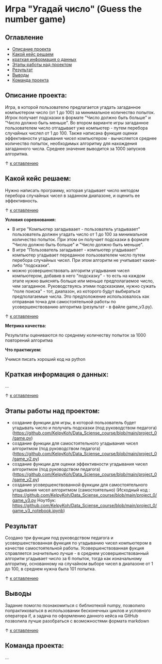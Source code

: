 # Игра "Угадай число" (Guess the number game)


## Оглавление
- [Описание проекта](#описание-проекта)
- [Какой кейс решаем](#какой-кейс-решаем)
- [краткая информация о данных](#краткая-информация-о-данных)
- [Этапы работы над проектом](#этапы-работы-над-проектом)
- [Результат](#результат)
- [Выводы](#выводы)
- [Команда проекта](#команда-проекта)

## Описание проекта:
Игра, в которой пользователю предлагается угадать загаданное компьютером число (от 1 до 100) за минимальное количество попыток. Игрок получает подсказки в формате "Число должно быть больше" и "Число должно быть меньше". Во втором варианте игры загаданное пользователем число отгадывает уже компьютер - путем перебора случайных числел от 1 до 100. Также написана функция оценки эффективности угадывания чисел компьютером - вычисляется среднее количество попыток, необходимых алгоритму для нахождения загаданного числа. Среднее значение выводится за 1000 запусков алгоритма.

&#8593; [к оглавлению](#оглавление)

## Какой кейс решаем:
Нужно написать программу, которая угадывает число методом перебора случайных чисел в заданном диапазоне, и оценить ее эффективность.

&#8593; [к оглавлению](#оглавление)

**Условия соревнования:**
- В игре "Компьютер загадываает - пользователь угадываает" пользователь  должен угадать число от 1 до 100 за минимальное количество попыток. При этом он получает подсказки в формате "Число должно быть больше" и "Число должно быть меньше".
- В игре "Пользователь загадывает - компьютер угадываает" компьютер угадывает переданное пользователем число путем перебора случайных чисел. При этом алгоритм не учитывает какие-либо "подсказки".
- можно усовершенствовать алгоритм угадывания чисел компьютером, добавив в него "подсказку" - то есть на каждом этапе нужно выяснять больше или меньше предполагаемое число, чем загаданное. Руководствуясь этими подсказками, нужно сужать "поле поиска" - тот, диапазон, из которого будут выбираться предполагаемые числа. Это предположение использовалось как отправная точка для самостоятельной работы по усовершенствованию алгоритма (результат - в файле game_v3.py).

&#8593; [к оглавлению](#оглавление)

**Метрика качества:**

Результаты оцениваются по среднему количеству попыток за 1000 повторений алгоритма


**Что практикуем:**

Учимся писать хороший код на python

## Краткая информация о данных:

...

&#8593; [к оглавлению](#оглавление)

## Этапы работы над проектом:
- создание функции для игры, в которой пользователь будет угадывать число и получать подсказки (под руководством педагога) (https://github.com/KelpyKoh/Data_Sciense_course/blob/main/project_0/game.py)
- создание функции для самостоятельного угадывания чисел алгоритмом (под руководством педагога) (https://github.com/KelpyKoh/Data_Sciense_course/blob/main/project_0/game_v2.py)
- создание функции для оценки эффективности угадывания чисел алгоритмом (под руководством педагога) (https://github.com/KelpyKoh/Data_Sciense_course/blob/main/project_0/game_v2.py)
- создание усовершенствованной функции для самостоятельного угадывания чисел алгоритмом (самостоятельно) (Исходный код : https://github.com/KelpyKoh/Data_Sciense_course/blob/main/project_0/game_v3.py  Ноутбук: https://github.com/KelpyKoh/Data_Sciense_course/blob/main/project_0/game_v3_notebook.ipynb)

## Результат
Создано три функции под руководством педагога и усовершенствованная функция по угадыванию чисел компьютером в качестве самостоятельной работы. Усовершенствованная фукция справляется значительно лучше - в среднем усовершенствованный алгоритм угадывает число за 6 попыток, тогда как изначальному алгоритму, основанному на случайном выборе чисел в диапазоне от 1 до 100, в среднем нужна была 101 попытка.

&#8593; [к оглавлению](#оглавление)

## Выводы
Задание помогло познакомиться с библиотекой numpy, позволило попрактиковаться в использовании бесконечных циклов и условного оператора if, а задача по оформлению данного кейса на GitHub позволила лучше разобраться с возможностями формата markdown

&#8593; [к оглавлению](#оглавление)

## Команда проекта:
...
